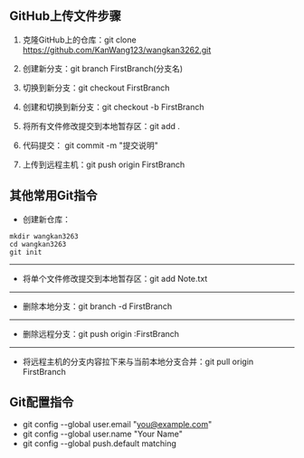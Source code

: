 ## GitHub上传文件步骤

1. 克隆GitHub上的仓库：git clone https://github.com/KanWang123/wangkan3262.git

2. 创建新分支：git branch FirstBranch(分支名)

3. 切换到新分支：git checkout FirstBranch

4. 创建和切换到新分支：git checkout -b FirstBranch

5. 将所有文件修改提交到本地暂存区：git add \. 

6. 代码提交： git commit -m "提交说明"

7. 上传到远程主机：git push origin FirstBranch



## 其他常用Git指令
* 创建新仓库：
```
mkdir wangkan3263
cd wangkan3263
git init
```

***

* 将单个文件修改提交到本地暂存区：git add Note.txt

***

* 删除本地分支：git branch -d FirstBranch

***

* 删除远程分支：git push origin :FirstBranch

***

* 将远程主机的分支内容拉下来与当前本地分支合并：git pull origin FirstBranch


## Git配置指令
* git config --global user.email "you@example.com"
* git config --global user.name "Your Name"
* git config --global push.default matching
